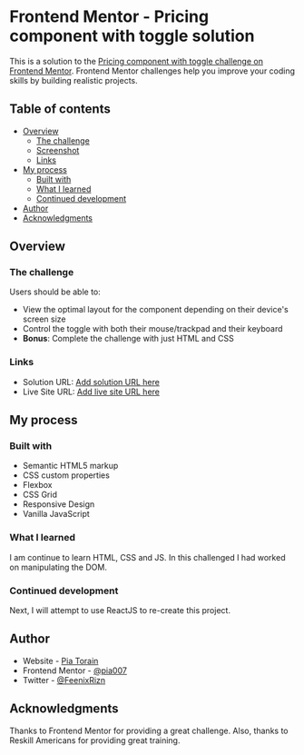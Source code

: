 # Frontend Mentor - Pricing component with toggle solution

This is a solution to the [Pricing component with toggle challenge on Frontend Mentor](https://www.frontendmentor.io/challenges/pricing-component-with-toggle-8vPwRMIC). Frontend Mentor challenges help you improve your coding skills by building realistic projects. 

## Table of contents

- [Overview](#overview)
  - [The challenge](#the-challenge)
  - [Screenshot](#screenshot)
  - [Links](#links)
- [My process](#my-process)
  - [Built with](#built-with)
  - [What I learned](#what-i-learned)
  - [Continued development](#continued-development)
- [Author](#author)
- [Acknowledgments](#acknowledgments)


## Overview

### The challenge

Users should be able to:

- View the optimal layout for the component depending on their device's screen size
- Control the toggle with both their mouse/trackpad and their keyboard
- **Bonus**: Complete the challenge with just HTML and CSS

### Links

- Solution URL: [Add solution URL here](https://github.com/Pia007/PricingToggle)
- Live Site URL: [Add live site URL here](https://pia007.github.io/PricingToggle/)

## My process

### Built with

- Semantic HTML5 markup
- CSS custom properties
- Flexbox
- CSS Grid
- Responsive Design
- Vanilla JavaScript

### What I learned

I am continue to learn HTML, CSS and JS. In this challenged I had worked on manipulating the DOM. 

### Continued development

Next, I will attempt to use ReactJS to re-create this project.

## Author

- Website - [Pia Torain](https://www.your-site.com)
- Frontend Mentor - [@pia007](https://www.frontendmentor.io/profile/yourusername)
- Twitter - [@FeenixRizn](https://www.twitter.com/yourusername)


## Acknowledgments

Thanks to Frontend Mentor for providing a great challenge. Also, thanks to Reskill Americans for providing great training.

